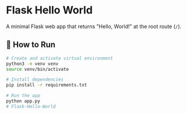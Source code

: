 # Flask Hello World

A minimal Flask web app that returns "Hello, World!" at the root route (`/`).

## 🔧 How to Run

```bash
# Create and activate virtual environment
python3 -m venv venv
source venv/bin/activate

# Install dependencies
pip install -r requirements.txt

# Run the app
python app.py
# Flask-Hello-World
